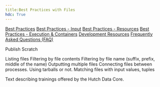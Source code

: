 ```yaml
---
title:Best Practices with Files
hdc: True
---
```


[Best Practices](best_practices.md)
[Best Practices - Input](best_practices_input.md)
[Best Practices - Resources](best_practices_resources.md)
[Best Practices - Execution & Containers](best_practices_container.md)
[Development Resources](development_resources.md)
[Frequently Asked Questions (FAQ)](faq.md)

Publish
Scratch

Listing files
Filtering by file contents
Filtering by file name (suffix, prefix, middle of the name)
Outputting multiple files
Connecting files between processes. Using tarballs or not. 
Matching files with input values, tuples


Text describing trainings offered by the Hutch Data Core.

